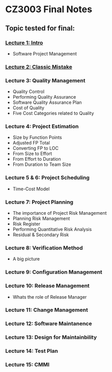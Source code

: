 # CZ3003 Final Notes

## Topic tested for final:

### [Lecture 1: Intro](L1.md)

-   Software Project Management

### [Lecture 2: Classic Mistake](L2.md)

### Lecture 3: Quality Management
-   Quality Control
-   Performing Quality Assurance
-   Software Quality Assurance Plan
-   Cost of Quality
-   Five Cost Categories related to Quality

### Lecture 4: Project Estimation

-   Size by Function Points
-   Adjusted FP Total
-   Converting FP to LOC
-   From Size to Effort
-   From Effort to Duration
-   From Duration to Team Size

### Lecture 5 & 6: Project Scheduling

-   Time-Cost Model

### Lecture 7: Project Planning

-   The importance of Project Risk Management
-   Planning Risk Management
-   Risk Register
-   Performing Quantitative Risk Analysis
-   Residual & Secondary Risk

### Lecture 8: Verification Method

-   A big picture

### Lecture 9: Configuration Management

### Lecture 10: Release Management

-   Whats the role of Release Manager

### Lecture 11: Change Management

### Lecture 12: Software Maintanence

### Lecture 13: Design for Maintainbility

### Lecture 14: Test Plan

### Lecture 15: CMMI